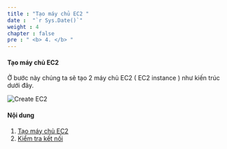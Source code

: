 ```yaml
---
title : "Tạo máy chủ EC2 "
date :  "`r Sys.Date()`" 
weight : 4 
chapter : false
pre : " <b> 4. </b> "
---
```


#### Tạo máy chủ EC2

Ở bước này chúng ta sẽ tạo 2 máy chủ EC2 ( EC2 instance ) như kiến trúc dưới đây.

![Create EC2](/images/4-CreateEc2Server/lab-3.4.png?featherlight=false&width=60pc)

#### Nội dung 

1. [Tạo máy chủ EC2](4.1-createec2/)
2. [Kiểm tra kết nối](4.2-connectec2/)
